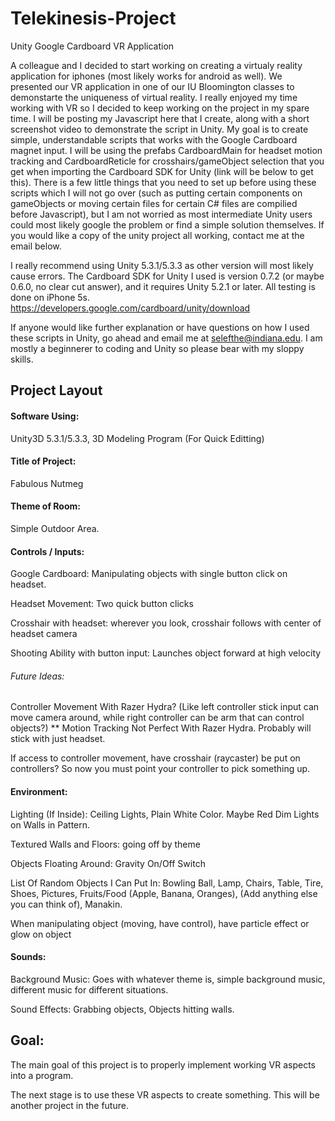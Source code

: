 # Telekinesis-Project
Unity Google Cardboard VR Application

A colleague and I decided to start working on creating a virtualy reality application for iphones (most likely works for android as well). We presented our VR application in one of our IU Bloomington classes to demonstarte the uniqueness of virtual reality. I really enjoyed my time working with VR so I decided to keep working on the project in my spare time. I will be posting my Javascript here that I create, along with a short screenshot video to demonstrate the script in Unity. My goal is to create simple, understandable scripts that works with the Google Cardboard magnet input. I will be using the prefabs CardboardMain for headset motion tracking and CardboardReticle for crosshairs/gameObject selection that you get when importing the Cardboard SDK for Unity (link will be below to get this). There is a few little things that you need to set up before using these scripts which I will not go over (such as putting certain components on gameObjects or moving certain files for certain C# files are compilied before Javascript), but I am not worried as most intermediate Unity users could most likely google the problem or find a simple solution themselves. If you would like a copy of the unity project all working, contact me at the email below. 

I really recommend using Unity 5.3.1/5.3.3 as other version will most likely cause errors. The Cardboard SDK for Unity I used is version 0.7.2 (or maybe 0.6.0, no clear cut answer), and it requires Unity 5.2.1 or later. All testing is done on iPhone 5s.
https://developers.google.com/cardboard/unity/download

If anyone would like further explanation or have questions on how I used these scripts in Unity, go ahead and email me at selefthe@indiana.edu. I am mostly a beginnerer to coding and Unity so please bear with my sloppy skills. 

## Project Layout

#### Software Using: 
Unity3D 5.3.1/5.3.3, 3D Modeling Program (For Quick Editting)

#### Title of Project: 
Fabulous Nutmeg

#### Theme of Room:
Simple Outdoor Area.

#### Controls / Inputs:
	
Google Cardboard: Manipulating objects with single button click on headset.

Headset Movement: Two quick button clicks

Crosshair with headset: wherever you look, crosshair follows with center of headset camera

Shooting Ability with button input: Launches object forward at high velocity

###### Future Ideas:

Controller Movement With Razer Hydra? (Like left controller stick input can move camera around, while right controller can be arm that can control objects?)	** Motion Tracking Not Perfect With Razer Hydra. Probably will stick with just headset.

If access to controller movement, have crosshair (raycaster) be put on controllers? So now you must point your controller to pick something up.


#### Environment:

Lighting (If Inside): Ceiling Lights, Plain White Color. Maybe Red Dim Lights on Walls in Pattern.

Textured Walls and Floors: going off by theme

Objects Floating Around: Gravity On/Off Switch

List Of Random Objects I Can Put In: 
	Bowling Ball,
	Lamp,
	Chairs,
	Table,
	Tire,
	Shoes,
	Pictures,
	Fruits/Food (Apple, Banana, Oranges),
	(Add anything else you can think of),
	Manakin.

When manipulating object (moving, have control), have particle effect or glow on object
    
    
#### Sounds:

Background Music: Goes with whatever theme is, simple background music, different music for different situations.

Sound Effects: Grabbing objects, Objects hitting walls.

## Goal:

The main goal of this project is to properly implement working VR aspects into a program.

The next stage is to use these VR aspects to create something. This will be another project in the future. 
